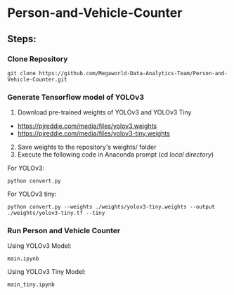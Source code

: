 # Person-and-Vehicle-Counter

## Steps:

### Clone Repository
```
git clone https://github.com/Megaworld-Data-Analytics-Team/Person-and-Vehicle-Counter.git
```

### Generate Tensorflow model of YOLOv3
1. Download pre-trained weights of YOLOv3 and YOLOv3 Tiny
  - https://pjreddie.com/media/files/yolov3.weights
  - https://pjreddie.com/media/files/yolov3-tiny.weights
2. Save weights to the repository's weights/ folder
3. Execute the following code in Anaconda prompt (cd *local directory*)

For YOLOv3:
```
python convert.py
```
For YOLOv3 tiny:
```
python convert.py --weights ./weights/yolov3-tiny.weights --output ./weights/yolov3-tiny.tf --tiny
```

### Run Person and Vehicle Counter
Using YOLOv3 Model:
```
main.ipynb
```
Using YOLOv3 Tiny Model:
```
main_tiny.ipynb
```
